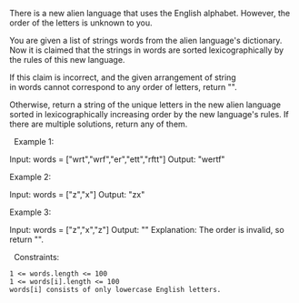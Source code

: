 There is a new alien language that uses the English alphabet. However, the order of the letters is unknown to you.

You are given a list of strings words from the alien language's dictionary. Now it is claimed that the strings in words are sorted lexicographically by the rules of this new language.

If this claim is incorrect, and the given arrangement of string in words cannot correspond to any order of letters, return "".

Otherwise, return a string of the unique letters in the new alien language sorted in lexicographically increasing order by the new language's rules. If there are multiple solutions, return any of them.

 
Example 1:

Input: words = ["wrt","wrf","er","ett","rftt"]
Output: "wertf"


Example 2:

Input: words = ["z","x"]
Output: "zx"


Example 3:

Input: words = ["z","x","z"]
Output: ""
Explanation: The order is invalid, so return "".


 
Constraints:


	1 <= words.length <= 100
	1 <= words[i].length <= 100
	words[i] consists of only lowercase English letters.

